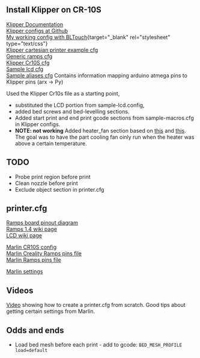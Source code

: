 ## Install Klipper on CR-10S

[Klipper Documentation](https://www.klipper3d.org/Overview.html)<br>
[Klipper configs at Github](https://github.com/Klipper3d/klipper/tree/master/config)<br>
[My working config with BLTouch](./printer.cfg){target="_blank" rel="stylesheet" type="text/css"}<br>
[Klipper cartesian printer example cfg](./example-cartesian.cfg)<br>
[Generic ramps cfg](./generic-ramps.cfg)<br>
[Klipper Cr10S cfg](./printer-creality-cr10s-2017.cfg)<br>
[Sample lcd cfg](./sample-lcd.cfg)<br>
[Sample aliases cfg](./sample-aliases.cfg) Contains information mapping arduino atmega pins to Klipper pins (arx -> Py)

Used the Klipper Cr10s file as a starting point, 

- substituted the LCD portion from sample-lcd.config,
- added bed screws and bed-levelling sections.
- Added start print and end print gcode sections from sample-macros.cfg in Klipper configs.
- **NOTE: not working** Added heater_fan section based on  [this](https://klipper.discourse.group/t/starting-the-nozzle-fan-when-nozzle-is-heated-above-50-c/10487) and [this](https://www.klipper3d.org/Config_Reference.html#heater_fan). The goal was to have the part cooling fan oinly run when the heater was above a certain temperature.

## TODO
- Probe print region before print
- Clean nozzle before print
- Exclude object section in printer.cfg



## printer.cfg

[Ramps board pinout diagram](./800px-Arduinomega1-4connectors.png)<br>
[Ramps 1.4 wiki page](https://reprap.org/wiki/RAMPS_1.4)<br>
[LCD wiki page](https://reprap.org/wiki/RepRapDiscount_Full_Graphic_Smart_Controller)

[Marlin CR10S config](./Configuration.h)<br>
[Marlin Creality Ramps pins file](./pins_RAMPS_CREALITY.h)<br>
[Marlin Ramps pins file](./pins_RAMPS.h)

[Marlin settings](./settings.txt)

## Videos

[Video](https://www.youtube.com/watch?v=i_541iD5Bj0) showing how to create a printer.cfg from scratch. Good tips about getting certain settings from Marlin.


## Odds and ends
- Load bed mesh before each print - add to gcode: `BED_MESH_PROFILE load=default`